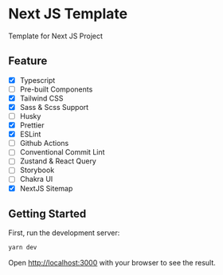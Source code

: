 # Next JS Template

Template for Next JS Project

## Feature

- [x] Typescript
- [ ] Pre-built Components
- [x] Tailwind CSS
- [x] Sass & Scss Support
- [ ] Husky
- [x] Prettier
- [x] ESLint
- [ ] Github Actions
- [ ] Conventional Commit Lint
- [ ] Zustand & React Query
- [ ] Storybook
- [ ] Chakra UI
- [x] NextJS Sitemap

## Getting Started

First, run the development server:

```bash
yarn dev
```

Open [http://localhost:3000](http://localhost:3000) with your browser to see the result.
